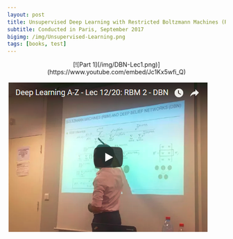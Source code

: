```yaml
---
layout: post
title: Unsupervised Deep Learning with Restricted Boltzmann Machines (RBM) and Deep Belief Networks (DBN)
subtitle: Conducted in Paris, September 2017
bigimg: /img/Unsupervised-Learning.png
tags: [books, test]
---
```


<div style="text-align: center">[![Part 1](/img/DBN-Lec1.png)](https://www.youtube.com/embed/Jc1Kx5wfi_Q)</div>

[![Part 2](/img/DBN-Lec2.png)](https://www.youtube.com/embed/FBgx2ZEBApE)

